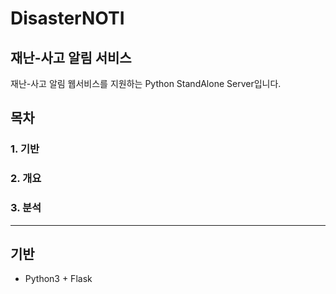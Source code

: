 # **DisasterNOTI**

## 재난-사고 알림 서비스 

재난-사고 알림 웹서비스를 지원하는 Python StandAlone Server입니다.

## 목차
### 1. **기반**
### 2. **개요**
### 3. **분석**
***
## 기반
* Python3 + Flask